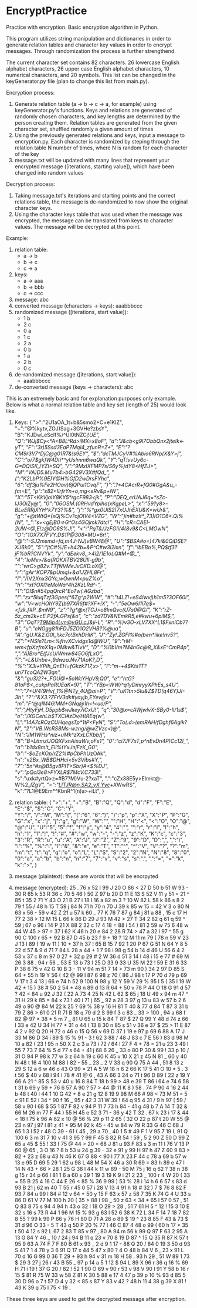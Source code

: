 # EncryptPractice
Practice with encryption. Basic encryption algorithm in Python.

This program utilizes string manipulation and dictionaries in order to generate relation tables and character key values in order to
encrypt messages. Through randomization the process is further strengthend.

The current character set contains 82 characters. 26 lowercase English alphabet characters, 26 upper case English alphabet characters,
10 numerical characters, and 20 symbols. This list can be changed in the keyGenerator.py file (plan to change this list from main.py).

Encryption process:
  1) Generate relation table (a -> b -> c -> a, for example) using keyGenerator.py's functions. Keys and relations are generated of randomly chosen characters, and key lengths are determined by the person creating them. Relation tables are generated from the given character set, shuffled randomly a given amount of times
  2) Using the previously generated relations and keys, input a message to encryption.py. Each character is randomized by steping through the relation table N number of times, where N is random for each character of the key
  3) message.txt will be updated with many lines that represent your encrypted message ([iterations, starting value]), which have been
     changed into random values
  
Decryption process:
  1) Taking message.txt's iterations and starting points and the correct relations table, the message is de-randomized to now 
     show the original character keys.
  2) Using the character keys table that was used when the message was encrypted, the message can be translated from keys to
     character values. The message will be decrypted at this point.
     
Example:
  1) relation table: 
      - a -> b
      - b -> c
      - c -> a
  2) keys:
      - a -> aaa
      - b -> bbb
      - c -> ccc
  3) message: abc
  4) converted message (characters -> keys): aaabbbccc
  5) randomized message ([iterations, start value]):
      - 1 b
      - 2 c
      - 0 a
      - 1 c
      - 2 a
      - 0 b
      - 1 a
      - 2 b
      - 0 c
  6) de-randomized message ([iterations, start value]):
     - aaabbbccc
  7) de-converted message (keys -> characters): abc
  
This is an extremely basic and for explanation purposes only example. Below is what a normal relation table 
and key set (length of 25)  would look like.
     

1) Keys: {	">":"2U1aOA_1t+b&5smo2+C+e1KlZ", 	"+":"@%kytv,ZOJ)Sag+3GVHe?zbsY", 	"B":"KJDwLeSclf%/^UI0tNZCj!*UE", 	
        "Q":"WJj$Cy<*A<B8L^Rd>iMX=x8oF", 	"d":"J&cb<g9l7ObbQnx2jte!k<-yT", 	"F":"3r)5Ssd3EaP7Mqi4_zfunR=Z+", 	
        "E":"?CM9r3!/7^DjC@g01R7&!s9EY", 	"$":"dcTMJCyV#%*Abio6RNp(X&Y>j", 	"C":"o/7$gk)W4Dti*^yUsImm6waQk", 	
        "Y":"qT!vvUy6c-G=DQiSK,)YZI>SQ", 	"/":"9MxIXFMP7s/S6y%)dY8<HfZJ>", 	"M":"VA)D5.Mu7b4>bG429V3X#fQd_", 	
        "(":"K2LbP%9E)Y@H%GfD2wDrsFYhc", 	"6":"df3ju%Fe2HOov)8jQPui1CvqF", 	")":".?*4CAcrR+fQ0#GgA&u_-fm=E", 	
        "p":"s82<IlrfrYn+o,mg<eRv&p+iW", 	"X":"5T<KkVjaiY8KY5*rgcF983<jk", 	"P":"DEQ_erUAJ6q=*sZc-lJ3OiZy@", 	
        "G":"06OSM.(0RHvdYpiha(xKgpeL>", 	"x":"59?y8>-BLeERRjXYH^k7Y3?%&", 	"j":"%*gx0UlS2)7xUJhEXU&K=wUr&", 	
        "g":"+@tWtQ*(sQj%Cv?ojOIV4<VZG", 	"W":")in#hzIt*_73)IO1C6<.Qi%(N", 	"_":"s+<gEjB0=>G^Os4GOjmk7dtc!", 	
        "H":"cR=CAEI-2UW<@,E!z@DC6S%J!", 	"<":"PqT&/JzFGIi(4(8v9&C<LMOwN", 	"O":"1OX7X7FVY.D$1P@308=MU=6r!", 	
        "@":"-SJ2msmd=fd,m4J-NJ)vBW4E@", 	"U":"$BSA#o=)47ki&0QiDSE?XJ6k0", 	"5":"jtC#%/E+h42b=&P^C#w3i2ixn", 	
        "f":"!bEBo%,PQ$tf3?jF%bR?CNVYk", 	"y":"dEekv8,,>4i2/1E1o(.Q#M+@_", 	"4":"IoMe>/&a(ROKXTBV28UIl-g9b", 	
        "*":"wrC>g82v.TTfNVMeJvCKD.oX@", 	"r":"gAr^KOP7&pUmql+&a1JZHL8Fr", 	"I":"/*(V2*Xnx3GYc,wOwnM<puZ%o", 	
        "h":"^*xt?OXl?eMoWa^4h2KzLRd^-", 	"1":"OI$n#54pqQrcR^EoTw(.AGzbd", 	"!":"zx^5luqTzf3Gpes(*6Zg^p2WW", 	
        "#":"t4LZ!+eS4Iwvj)h1m5?3OF60l", 	"w":"V<wcHOhY9Z(b97XR6f#?XF*!X", 	"-":"5eOw6I1l7q$=<fzk.f#P_$mN9", 	
        "z":"?g*@x(TCJ>o8ImQvc(U7a0@G/", 	"K":"rZ-5z_cm2k+cE.P2fA.GPs(&o", 	"c":"zd7DV&NEmkR5,e#kwu+6piM$,", 	
        "3":"OqT?T9Mip4Lyn@yGU.cJ&ji-L", 	"R":"%)v3O-xLV7XX^L1$FxnICb7?B", 	"u":"eNGgg81hFDJ5ZO1O2VHB?%@ua", 	
        "A":"gU.K&2.G0l_l!kc7o!BxhDHlK", 	"J":"Zy!.ZGFI%#o(ben*iike!nv5?", 	"Z":"+NSIe?Lm<%fhvXCvidgs1d@WU", 	
        "9":"rM-wm<fpXzfmX1q+0Mkw&TIvV", 	"D":"%l1bVm?M4nGc@8_X&xE^CmR4p", 	",":"A)Bro*E(fJcU/Wmw845O6fLxO", 	
        "i":"=L&Unbe+,9dwza.Nv71AoK?,D", 	"%":"X3i+YPIh_QnEH=fGkzk717,x>", 	"l":"m-+4$Kts*1T?un7TcoQA2W3qn", 	
        "&":"gu3)2?+_FGU@+5oWcYHpV9,Q0", 	"e":"htG?81oP$<_cukpPaRUEaK=9)", 	"T":"YBp<WW/^q1yDmryyXPhEs_s4U", 	
        "^":"7+U/4(9Hv(_1%@NTy_4U@ai=P", 	"V":"uK1tn>5Iu&Z$TD(q46Y)JI-3h", 	"?":"&X3.?ZFrV3dk#yayjb,EYev@v", 	
        "m":"F^@qIM46!MM+GNq@1h<!<uo/P", 	"t":",HtyFjH_D5ppb$wJkey7iCxU!", 	"q":"30@x=cAWjwlvX-SBy0-Il/1s$", 	
        "o":"/XGCehLb$TXCl#zDv/H(REq(w", 	"L":"14A7cROzCUHqegsTp*1tP<FyN", 	"S":"To(.d>(emRAH/fDghf6Agik?N", 	
        "2":"VB.WcRS8Ms-wzng/@wZVzc<)@", 	"N":"JM1WHs*niz+uMk^zXxLCKbb/j", 	"8":"B>LttmzUOQXFxnAixuWv,oFs1", 	
        "0":"ci7JF7xT,p^nEvDn4P)Cc12l_", 	"a":"b1dx8m!t_Eil%tYxJnjFzK_G0", 	"b":"-$oZcKOp/rZ2%#pCbPhU*zOAk", 	
        "n":"v*2Bx_WB$DHHci<5v3Vibs#Y,", 	"7":"5n^#s@B5gv8PIT>Sbr)A<$%DJ", 	"v":"pQcl3e8>FYXLR$7McV.C733*l", 	
        "s":"uxk#yrtQ>z=#B7?M)Vu-2?xaT", 	".":"cZx38E5y>Elmkt@-W%2_*lZgV", 	"=":"LlTJR@n.SA2_yX.Yyc+X*WwRS", 	
        "k":"?L1@E9Em*^KbnR^1(n)a>+iLt", }
        
2) relation table: {	">":"+", 	"+":"B", 	"B":"Q", 	"Q":"d", 	"d":"F", 	"F":"E", 	"E":"$", 	"$":"C", 	"C":"Y", 	
                  "Y":"/", 	"/":"M", 	"M":"(", 	"(":"6", 	"6":")", 	")":"p", 	"p":"X", 	"X":"P", 	"P":"G", 	
                  "G":"x", 	"x":"j", 	"j":"g", 	"g":"W", 	"W":"_", 	"_":"H", 	"H":"<", 	"<":"O", 	"O":"@", 
                  "@":"U", 	"U":"5", 	"5":"f", 	"f":"y", 	"y":"4", 	"4":"*", 	"*":"r", 	"r":"I", 	"I":"h", 
                  "h":"1", 	"1":"!", 	"!":"#", 	"#":"w", 	"w":"-", 	"-":"z", 	"z":"K", 	"K":"c", 	"c":"3", 
                  "3":"R", 	"R":"u", 	"u":"A", 	"A":"J", 	"J":"Z", 	"Z":"9", 	"9":"D", 	"D":",", 	",":"i", 
                  "i":"%", 	"%":"l", 	"l":"&", 	"&":"e", 	"e":"T", 	"T":"^", 	"^":"V", 	"V":"?", 	"?":"m", 
                  "m":"t", 	"t":"q", 	"q":"o", 	"o":"L", 	"L":"S", 	"S":"2", 	"2":"N", 	"N":"8", 	"8":"0", 
                  "0":"a", 	"a":"b", 	"b":"n", 	"n":"7", 	"7":"v", 	"v":"s", 	"s":".", 	".":"=", 	"=":"k", 
                  "k":">", }
     
3) message (plaintext): these are words that will be encrpyted
4) message (encrypted): 
25 .
76 x
52 I
99 J
20 O
86 <
27 D
50 b
51 W
93 -
30 R
65 k
53 R
36 c
70 5
46 )
50 Z
97 b
20 D
11 E
13 S
52 V
11 y
51 =
21 ^
85 t
35 2
71 Y
43 O
21 B
27 i
18 I
16 a
82 m
3 ?
10 W
82 L
58 k
86 s
8 2
79 f
55 /
48 h
15 T
59 j
84 N
71 h
70 n
70 J
39 k
85 w
15 =
42 V
3 o
80 N
63 x
56 -
59 v
42 Z
21 u
57 k
60 _
77 K
76 7
87 g
84 j
81 a
88 ,
15 c
17 H
77 2
38 >
12 M
15 L
66 k
86 D
29 J
93 M
42 >
27 T
34 2
82 q
61 q
59 ^
59 j
67 o
96 i
14 P
21 X
88 2
32 c
17 4
18 =
88 i
54 )
81 2
59 w
75 6
48 w
44 W
45 >
97 =
37 l
62 K
46 h
20 e
84 2
28 R
74 >
47 a
32 l
97 ^
55 g
90 C
100 r
65 +
92 B
87 D
45 b
23 f
9 +
18 ?
12 M
11 m
79 (
78 n
59 V
23 J
13 I
89 )
19 w
11 )
10 +
37 h
37 !
65 B
15 7
92 1
20 P
67 G
51 N
64 Y
8 5
22 d
57 &
9 d
71 7
84 L
28 a
44 +
1 7
98 i
98 g
54 b
14 d
46 U
56 6
4 2
53 v
37 c
8 m
97 0
27 +
32 p
29 #
2 W
36 d
51 3
14 I
48 i
15 e
77 #
69 M
26 3
88 .
94 r
56 _
53 E
13 b
73 I
25 D
33 9
33 U
35 M
22 !
59 E
31 6
33 P
38 6
75 v
42 G
10 B
3 -
11 V
94 m
51 7
14 >
73 m
90 )
34 2
97 D
85 S
64 +
55 h
19 Y
56 (
42 @
99 I
87 6
98 z
70 (
86 J
98 t
17 P
70 d
79 p
69 V
17 t
3 4
13 j
66 e
74 h
52 9
100 N
98 y
12 Y
59 V
29 %
95 I
5 (
35 l
19 W
42 *
15 )
38 #
50 2
54 *
48 n
89 d
13 R
64 +
50 v
78 P
44 O
18 G
91 d
57 ?
42 <
84 u
92 J
32 (
22 A
73 4
25 N
42 L
62 $
65 j
18 U
49 x
94 m
47 ^
31 H
29 k
85 =
84 x
73 !
40 i
71 j
65 _
92 a
28 3
97 g
13 u
83 w
57 b
2 6
49 o
90 @
84 M
22 k
25 ?
69 %
38 y
16 H
81 T
40 &
77 d
84 T
87 3
31 b
79 Z
86 >
61 0
21 R
71 B
18 q
79 d
2 S
99 f
3 c
83 _
33 >
100 ,
94 a
68 f
82 @
97 *
38 *
5 m
7 _
81 U
65 u
15 k
84 T
87 $
27 Q
99 Y
48 d
74 z
66 I
33 e
42 U
34 H
77 +
31 o
44 (
13 8
30 n
85 s
51 v
36 e
37 $
25 >
11 E
87 4
2 v
92 Q
20 H
72 o
46 o
15 Q
56 v
69 D
37 )
19 e
97 p
69 6
88 A
17 J
33 M
86 D
34 i
89 $
15 %
91 -
3 !
62 3
88 /
48 J
83 c
7 E
56 )
83 d
98 M
10 a
82 (
23 !
95 n
50 X
2 c
3 a
73 i
72 /
64 l
27 F
4 +
78 =
21 u
23 3
49 l
55 7
73 7
64 %
5 d
77 s
64 +
41 j
68 6
26 _
33 o
80 P
30 &
99 !
33 p
10 /
31 O
94 P
98 k
77 w
3 z
64 h
19 c
60 K
45 v
10 X
21 z
45 N
81 _
60 y
40 N
48 t
16 4
100 M
88 )
82 -
55 _
23 _
2 V
33 q
90 Q
75 A
44 ,
51 8
13 z
29 S
12 a
6 w
46 o
43 O
99 =
21 A
5 W
18 n
6 2
66 K
17 5
41 O
10 *
5 .
3 t
56 $
40 v
68 l
94 l
78 #
41 @
6 ,
43 A
66 3
24 o
71 t
96 D
89 (
22 z
19 Y
66 A
21 ^
85 S
53 v
40 u
16 8
84 T
18 b
99 >
48 e
39 T
86 i
64 e
74 6
58 t
31 b
69 y
59 +
76 6
57 A
90 ?
57 >
44 @
11 K
8 )
58 .
74 P
90 4
16 2
44 b
48 t
40 l
44 1
10 G
42 +
8 e
21 g
12 8
19 9
98 M
66 #
98 <
73 M
51 =
5 c
91 E
52 i
34 ^
90 f
16 _
95 r
42 3
31 W
39 !
64 q
95 4
31 /
9 h
97 (
59 /
58 v
90 I
68 $
55 1
87 F
82 v
94 P
11 7
73 h
84 -
41 g
48 b
7 A
14 T
32 &
66 M
26 m
77 F
44 )
55 H
45 e
52 3
71 -
36 y
42 T
32 .
67 k
23 i
17 &
44 <
18 I
75 k
96 A
62 x
10 @
56 %
29 p
11 2
65 (
32 O
22 p
87 t
20 W
55 @
23 n
97 j
97 l
81 z
41 *
95 M
92 k
45 -
45 w
84 w
79 R
33 G
46 C
68 J
65 1
3 l
52 r
48 C
39 -
61 (
45 ,
29 a
70 ,
40 1
5 #
49 F
1 V
95 7
19 L
91 Q
100 6
3 m
31 7
10 v
41 3
95 ?
99 F
45 S
82 R
54 !
59 ,
5 2
90 Z
50 D
99 Z
65 a
45 $
55 !
33 f
75 @
44 >
20 =
68 J
81 u
93 F
83 s
3 m
11 l
76 V
13 P
60 @
65 ,
3 O
16 ?
8 b
53 u
24 g
39 -
32 e
91 y
99 H
97 h
47 Z
60 9
83 >
82 +
23 z
68 u
43 N
46 K
67 G
88 <
90 I
77 X
23 F
44 c
78 a
69 b
57 w
13 e
95 D
69 5
29 1
62 u
98 L
48 M
54 X
46 a
30 R
69 =
83 h
89 e
47 I
14 N
43 +
66 >
28 1
25 G
38 l
44 k
11 w
89 -
50 M
75 j
16 q
62 ?
38 n
38 g
15 r
34 p
66 l
81 1
6 a
60 s
29 1
19 3
19 K
9 i
21 2
23 _
100 r
4 W
20 (
33 =
55 B
25 4
16 C
44 E
26 <
85 %
36 9
99 )
53 %
28 i
14 h
6 6
57 s
83 d
93 B
21 j
62 m
40 T
55 r
45 0
57 i
28 V
13 4
91 h
18 #
32 )
7 $
76 8
82 F
93 7
84 u
99 l
84 #
12 v
64 +
50 y
15 F
63 x
57 z
58 7
35 K
74 G
4 U
33 s
86 D
61 V
77 M
100 h
20 (
35 >
88 I
98 _
50 z
63 <
34 *
65 I
57 0
57 ,
51 Q
83 8
75 s
94 4
94 h
43 o
32 I
18 O
29 >
28 ,
51 7
61 H
5 ^
12 !
15 3
10 E
32 s
16 s
73 R
44 1
96 M
15 %
93 g
63 I
52 6
38 K
72 L
34 F
14 7
18 7
82 8
55 ?
99 k
99 P
66 y
76 H
80 D
71 A
26 o
89 $
19 ^
23 8
85 F
43 &
73 $
31 d
96 O
33 -
5 T
43 q
50 P
20 %
77 l
46 C
87 4
48 o
99 (
60 h
17 *
35 t
50 4
12 s
92 L
67 2
83 T
85 v
97 ,
80 A
94 m
56 k
99 Q
97 F
63 2
95 A
13 G
84 Y
46 _
10 /
24 j
94 B
11 q
23 v
70 8
19 D
87 ^
15 Q
35 R
87 K
57 t
95 9
63 A
74 F
7 F
80 B
61 x
93 _
2 d
9 1
17 -
88 Q
20 /
84 0
19 3
50 d
93 S
41 7
1 4
78 y
3 6
91 Q
17 x
44 5
47 x
80 ?
4 O
48 b
84 V
6 ,
23 x
91 L
70 d
16 G
99 0
36 T
29 +
93 h
94 v
31 m
18 H
58 .
93 h
29 ,
51 W
89 1
73 $
29 3
27 j
26 r
43 B
55 _
97 p
14 a
5 1
12 $
94 L
89 X
96 r
36 q
16 %
69 H
71 i
19 !
37 G
20 /
82 !
52 1
90 O
69 v
90 r
53 v
98 V
90 l
91 Y
58 b
16 r
15 $
81 R
75 W
33 w
58 Z
81 K
30 5
88 e
17 4
47 p
39 p
10 %
93 d
85 5
30 D
96 o
7 t
57 D
4 y
32 <
85 s
87 Y
83 v
42 ?
48 h
11 4
38 g
39 X
81 !
43 K
39 q
75 I
75 <
19 .

These three keys are used to get the decrypted message after encryption.     
